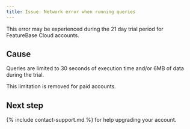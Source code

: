 ```yaml
---
title: Issue: Network error when running queries
---
```


This error may be experienced during the 21 day trial period for FeatureBase Cloud accounts.

## Cause

Queries are limited to 30 seconds of execution time and/or 6MB of data during the trial.

This limitation is removed for paid accounts.

## Next step

{% include contact-support.md %} for help upgrading your account.
